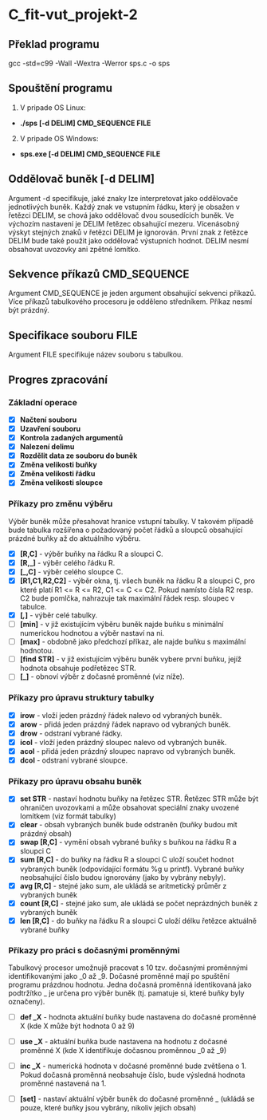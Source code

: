 # C_fit-vut_projekt-2
## Překlad programu
gcc -std=c99 -Wall -Wextra -Werror sps.c -o sps
## Spouštění programu
1. V pripade OS Linux: 
- **./sps [-d DELIM] CMD_SEQUENCE FILE**
2. V pripade OS Windows: 
- **sps.exe [-d DELIM] CMD_SEQUENCE FILE**

## Oddělovač buněk [-d DELIM]
Argument -d specifikuje, jaké znaky lze interpretovat jako oddělovače jednotlivých buněk. Každý znak ve vstupním řádku, který je obsažen v řetězci DELIM, se chová jako oddělovač dvou sousedících buněk. Ve výchozím nastavení je DELIM řetězec obsahující mezeru. Vícenásobný výskyt stejných znaků v řetězci DELIM je ignorován. První znak z řetězce DELIM bude také použit jako oddělovač výstupních hodnot. DELIM nesmí obsahovat uvozovky ani zpětné lomítko.

## Sekvence příkazů CMD_SEQUENCE
Argument CMD_SEQUENCE je jeden argument obsahující sekvenci příkazů. Více příkazů tabulkového procesoru je odděleno středníkem. Příkaz nesmí být prázdný.

## Specifikace souboru FILE
Argument FILE specifikuje název souboru s tabulkou.

## Progres zpracování
### Základní operace
- [x] **Načtení souboru**
- [x] **Uzavření souboru**
- [x] **Kontrola zadaných argumentů**
- [x] **Nalezení delimu**
- [x] **Rozdělit data ze souboru do buněk**
- [x] **Změna velikosti buňky**
- [x] **Změna velikosti řádku**
- [x] **Změna velikosti sloupce**

### Příkazy pro změnu výběru
Výběr buněk může přesahovat hranice vstupní tabulky. V takovém případě bude tabulka rozšířena o požadovaný počet řádků a sloupců obsahující prázdné buňky až do aktuálního výběru.

- [x] **[R,C]** - výběr buňky na řádku R a sloupci C.
- [x] **[R,_]** - výběr celého řádku R.
- [x] **[_,C]** - výběr celého sloupce C.
- [x] **[R1,C1,R2,C2]** - výběr okna, tj. všech buněk na řádku R a sloupci C, pro které platí R1 <= R <= R2, C1 <= C <= C2. Pokud namísto čísla R2 resp. C2 bude pomlčka, nahrazuje tak maximální řádek resp. sloupec v tabulce.
- [x] **[_,_]** - výběr celé tabulky.
- [ ] **[min]** - v již existujícím výběru buněk najde buňku s minimální numerickou hodnotou a výběr nastaví na ni.
- [ ] **[max]** - obdobně jako předchozí příkaz, ale najde buňku s maximální hodnotou.
- [ ] **[find STR]** - v již existujícím výběru buněk vybere první buňku, jejíž hodnota obsahuje podřetězec STR.
- [ ] **[_]** - obnoví výběr z dočasné proměnné (viz níže).

### Příkazy pro úpravu struktury tabulky
- [x] **irow** - vloží jeden prázdný řádek nalevo od vybraných buněk.
- [x] **arow** - přidá jeden prázdný řádek napravo od vybraných buněk.
- [x] **drow** - odstraní vybrané řádky.
- [x] **icol** - vloží jeden prázdný sloupec nalevo od vybraných buněk.
- [x] **acol** - přidá jeden prázdný sloupec napravo od vybraných buněk.
- [x] **dcol** - odstraní vybrané sloupce.

### Příkazy pro úpravu obsahu buněk
- [x] **set STR** - nastaví hodnotu buňky na řetězec STR. Řetězec STR může být ohraničen uvozovkami a může obsahovat speciální znaky uvozené lomítkem (viz formát tabulky)
- [x] **clear** - obsah vybraných buněk bude odstraněn (buňky budou mít prázdný obsah)
- [x] **swap [R,C]** - vymění obsah vybrané buňky s buňkou na řádku R a sloupci C
- [x] **sum [R,C]** - do buňky na řádku R a sloupci C uloží součet hodnot vybraných buněk (odpovídající formátu %g u printf). Vybrané buňky neobsahující číslo budou ignorovány (jako by vybrány nebyly).
- [x] **avg [R,C]** - stejné jako sum, ale ukládá se aritmetický průměr z vybraných buněk
- [x] **count [R,C]** - stejné jako sum, ale ukládá se počet neprázdných buněk z vybraných buněk
- [x] **len [R,C]** - do buňky na řádku R a sloupci C uloží délku řetězce aktuálně vybrané buňky

### Příkazy pro práci s dočasnými proměnnými
Tabulkový procesor umožnujě pracovat s 10 tzv. dočasnými proměnnými identifikovanými jako _0 až _9. Dočasné proměnné mají po spuštění programu prázdnou hodnotu. Jedna dočasná proměnná identikovaná jako podtržítko _ je určena pro výběr buněk (tj. pamatuje si, které buňky byly označeny).

- [ ] **def _X** - hodnota aktuální buňky bude nastavena do dočasné proměnné X (kde X může být hodnota 0 až 9)
- [ ] **use _X** - aktuální buňka bude nastavena na hodnotu z dočasné proměnné X (kde X identifikuje dočasnou proměnnou _0 až _9)
- [ ] **inc _X** - numerická hodnota v dočasné proměnné bude zvětšena o 1. Pokud dočasná proměnná neobsahuje číslo, bude výsledná hodnota proměnné nastavená na 1.
- [ ] **[set]** - nastaví aktuální výběr buněk do dočasné proměnné _ (ukládá se pouze, které buňky jsou vybrány, nikoliv jejich obsah)

